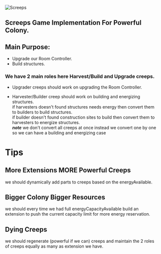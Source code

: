 ![Screeps](https://screeps.com/a/components/top/logo.png)

##  Screeps Game Implementation For Powerful Colony.


## Main Purpose:
* Upgrade our Room Controller.
* Build structures.
  
  
### We have 2 main roles here Harvest/Build and Upgrade creeps.
  
  * Upgrader creeps should work on upgrading the Room Controller.
  
  * Harvester/Builder creep should work on building and energizing structures.<br>
  if harvesters doesn't found structures needs energy then convert them to builders to build structures.<br>
  if builder doesn't found construction sites to build then convert them to harvesters to energize structures.
        <br>     ***note***  we don't convert all creeps at once instead we convert one by one so we can have a building and energizing case

# Tips
## More Extensions MORE Powerful Creeps
  we should dynamically add parts to creeps based on the energyAvailable.     
  
## Bigger Colony Bigger Resources
  we should every time we had full energyCapacityAvailable build an extension to push the current capacity limit for more energy reservation.
   
## Dying Creeps 
  we should regenerate (powerful if we can)  creeps and maintain the 2 roles of creeps equally as many as extension we have.
  
